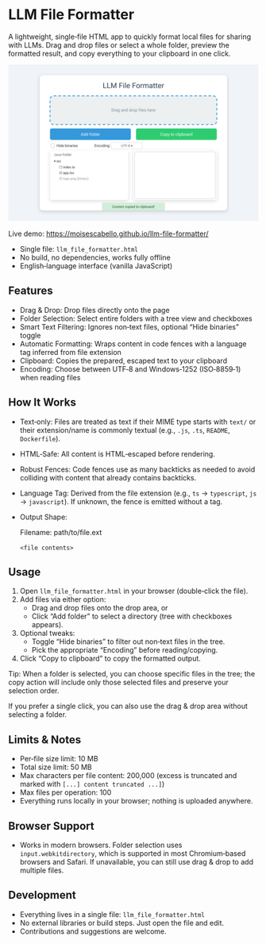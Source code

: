 # LLM File Formatter

A lightweight, single‑file HTML app to quickly format local files for sharing with LLMs. Drag and drop files or select a whole folder, preview the formatted result, and copy everything to your clipboard in one click.

![Screenshot](assets/screenshot.svg)

Live demo: https://moisescabello.github.io/llm-file-formatter/

- Single file: `llm_file_formatter.html`
- No build, no dependencies, works fully offline
- English‑language interface (vanilla JavaScript)

## Features

- Drag & Drop: Drop files directly onto the page
- Folder Selection: Select entire folders with a tree view and checkboxes
- Smart Text Filtering: Ignores non‑text files, optional “Hide binaries” toggle
- Automatic Formatting: Wraps content in code fences with a language tag inferred from file extension
- Clipboard: Copies the prepared, escaped text to your clipboard
- Encoding: Choose between UTF‑8 and Windows‑1252 (ISO‑8859‑1) when reading files

## How It Works

- Text‑only: Files are treated as text if their MIME type starts with `text/` or their extension/name is commonly textual (e.g., `.js`, `.ts`, `README`, `Dockerfile`).
- HTML‑Safe: All content is HTML‑escaped before rendering.
- Robust Fences: Code fences use as many backticks as needed to avoid colliding with content that already contains backticks.
- Language Tag: Derived from the file extension (e.g., `ts` → `typescript`, `js` → `javascript`). If unknown, the fence is emitted without a tag.
- Output Shape:
  
  Filename: path/to/file.ext
  ```ext-or-lang
  <file contents>
  ```

## Usage

1. Open `llm_file_formatter.html` in your browser (double‑click the file).
2. Add files via either option:
   - Drag and drop files onto the drop area, or
   - Click “Add folder” to select a directory (tree with checkboxes appears).
3. Optional tweaks:
   - Toggle “Hide binaries” to filter out non‑text files in the tree.
   - Pick the appropriate “Encoding” before reading/copying.
4. Click “Copy to clipboard” to copy the formatted output.

Tip: When a folder is selected, you can choose specific files in the tree; the copy action will include only those selected files and preserve your selection order.

If you prefer a single click, you can also use the drag & drop area without selecting a folder.

## Limits & Notes

- Per‑file size limit: 10 MB
- Total size limit: 50 MB
- Max characters per file content: 200,000 (excess is truncated and marked with `[...] content truncated ...]`)
- Max files per operation: 100
- Everything runs locally in your browser; nothing is uploaded anywhere.

## Browser Support

- Works in modern browsers. Folder selection uses `input.webkitdirectory`, which is supported in most Chromium‑based browsers and Safari. If unavailable, you can still use drag & drop to add multiple files.

## Development

- Everything lives in a single file: `llm_file_formatter.html`
- No external libraries or build steps. Just open the file and edit.
- Contributions and suggestions are welcome.
